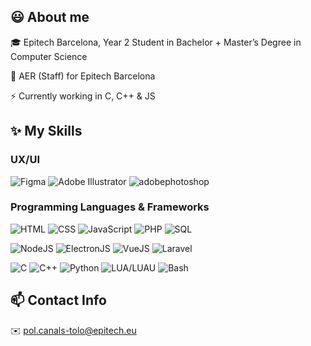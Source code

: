 ## 😃 About me

🎓 Epitech Barcelona, Year 2 Student in Bachelor + Master’s Degree in Computer Science

💼 AER (Staff) for Epitech Barcelona

⚡ Currently working in C, C++ & JS

## ✨ My Skills

### UX/UI

![Figma](https://img.shields.io/badge/-Figma-000?&logo=Figma)
![Adobe Illustrator](https://img.shields.io/badge/-Adobe_Illustrator-000?&logo=adobeillustrator)
![adobephotoshop](https://img.shields.io/badge/-Adobe_Photoshop-000?&logo=adobephotoshop)

### Programming Languages & Frameworks

![HTML](https://img.shields.io/badge/-HTML-000?&logo=HTML5)
![CSS](https://img.shields.io/badge/-CSS-000?&logo=CSS3)
![JavaScript](https://img.shields.io/badge/-JavaScript-000?logo=javascript)
![PHP](https://img.shields.io/badge/-PHP-000?logo=php)
![SQL](https://img.shields.io/badge/-SQL-000?&logo=MySQL)

![NodeJS](https://img.shields.io/badge/-NodeJS-000?logo=Node.js)
![ElectronJS](https://img.shields.io/badge/-ElectronJS-000?logo=Electron)
![VueJS](https://img.shields.io/badge/-VueJS-000?logo=vuedotjs)
![Laravel](https://img.shields.io/badge/-Laravel-000?logo=laravel)

![C](https://img.shields.io/badge/-C-000?logo=c)
![C++](https://img.shields.io/badge/-C++-000?logo=c%2B%2B)
![Python](https://img.shields.io/badge/-Python-000?logo=python)
![LUA/LUAU](https://img.shields.io/badge/-Lua/Luau-000?logo=lua)
![Bash](https://img.shields.io/badge/-Bash-000?logo=gnu-bash)


## 📫 Contact Info

✉️ pol.canals-tolo@epitech.eu
